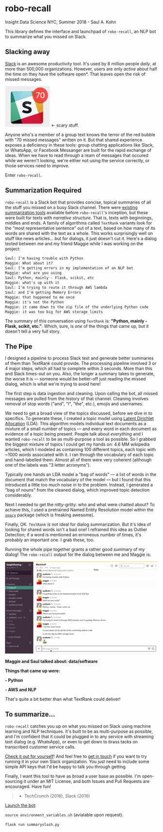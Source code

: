 # robo-recall

Insight Data Science NYC, Summer 2018 - Saul A. Kohn

This library defines the interface and launchpad of `robo-recall`, an NLP bot to summarize what you missed on Slack.

## Slacking away

[Slack](https://www.slack.com) is an awesome productivity tool. It's used by 8 million people _daily_, at more than 500,000 organizations. However, users are only _active_ about half the time on they have the software open*. That leaves open the risk of missed messages.

![blah](slack-message.png) <- scary stuff.

Anyone who's a member of a group text knows the terror of the red bubble with "70 missed messages" written on it. But that shared experience exposes a deficiency in these tools: group chatting applications like Slack, or WhatsApp, or Facebook Messanger are built for the rapid exchange of ideas. When we have to read through a ream of messages that occured while we weren't looking, we're either not using the service correctly, or those services need to improve. 

Enter `robo-recall`.

## Summarization Required

`robo-recall` is a Slack bot that provides concise, topical summaries of all the stuff you missed on a busy Slack channel. There were [existing](http://autotldr.io/) [summarization tools](https://radimrehurek.com/gensim/summarization/summariser.html) available before `robo-recall`'s inception, but these were built for texts with _narrative structure_. That is, texts with beginnings, middles and ends. A family of algorithms called `TextRank` variants look for the "most representative sentence" out of a text, based on how many of its words are shared with the text as a whole. This works surprisingly well on stuff like news articles… but for dialogs, it just doesn't cut it. Here's a dialog texted between me and my friend Maggie while I was working on the project:

```
Saul: I'm having trouble with Python
Maggie: What about it?
Saul: I'm getting errors in my implementation of an NLP bot
Maggie: what are you using
Saul: Python, mainly - Flask, scikit, etc
Maggie: what's up with it
Saul: I'm trying to route it through AWS lambda
Saul: and I'm getting Memory Errors
Maggie: that happened to me once
Maggie: it's not the Python
Maggie: it came down to the zip file of the underlying Python code
Maggie: it was too big for AWS storage limits
```

The summary of this conversation using `TextRank` is: **"Python, mainly - Flask, scikit, etc."**. Which, sure, is _one_ of the things that came up, but it doesn't tell a very full story.

## The Pipe

I designed a pipeline to process Slack text and generate better summaries of them than TextRank could provide. The processing pipeline involved 3 or 4 major steps, which all had to complete within 3 seconds. More than this and Slack times-out on you. Also, the longer a summary takes to generate, the worse it is — someone would be better-off just reading the missed dialog, which is what we're trying to avoid here!

The first step is data ingestion and cleaning. Upon calling the bot, all missed messages are pulled from the history of that channel. Cleaning involves removal of stop words ("and", "I", "the", etc.), emojis and usernames.

We need to get a broad view of the topics discussed, before we dive in to specifics. To generate these, I created a topic model using [Latent Dirichlet Allocation](https://en.wikipedia.org/wiki/Latent_Dirichlet_allocation) (LDA). This algorithm models individual text documents as a mixture of a small number of topics — and every word in each document as evidence of a topic being present. People talk about _everything_ and I wanted `robo-recall` to be as multi-purpose a tool as possible. So I grabbed the biggest mixture of topics I could get my hands on: 4.6 MM wikipedia articles, which I modeled as containing 100 different topics, each topic with ~1000 words associated with it. I ran through the vocabulary of each topic and hand-labelled them. Almost all of them were very coherent (although one of the labels was "3 letter acronyms"). 

Typically one hands an LDA model a "bag of words" — a list of words in the document that match the vocabulary of the model — but I found that this introduced a little too much noise in to the problem. Instead, I generated a "bag of nouns" from the cleaned dialog, which improved topic detection considerably. 

Next I needed to get the nitty-gritty: who and what were chatted about? To achieve this, I used a pretrained Named Entity Resolution model within the [`spacy`](https://spacy.io/usage/linguistic-features#section-named-entities) package (which is freaking awesome). 

Finally, OK. `TextRank` is not ideal for dialog summarization. But it's idea of looking for shared words isn't a bad one! I reframed this idea as Outlier Detection; if a word is mentioned an erroneous number of times, it's probably an important one. I grab these, too.

Running the whole pipe together grants a rather good summary of my dialog! The `robo-recall` output for the dialog between me and Maggie is:

![](bot.gif)

**Maggie and Saul talked about: data/software**

**Things that came up were:**

**- Python**

**- AWS and NLP**

That's quite a bit better than what TextRank could deliver!

## To summarize...

`robo-recall` catches you up on what you missed on Slack using machine learning and NLP techniques. It's built to be as multi-purpose as possible, and I'm confident that it could be plugged in to any service with streaming text dialog (e.g. WhatsApp), or even to get down to brass tacks on transcribed customer service calls.

[Check it out for yourself](https://github.com/SaulAryehKohn/rebo-recall)! And feel free to [get in touch](mailto:saul.aryeh.kohn@gmail.com) if you want to try running it in your own Slack organization. You just need to include some simple API keys that I'd be happy to talk you through getting.

Finally, I want this tool to have as broad a user base as possible. I'm open-sourcing it under an MIT License, and both Issues and Pull Requests are encouraged. Have fun!



> * TechCrunch (2016), Slack (2016)



<u>Launch the bot</u>:

`source environment_variables.sh` (avialable upon request).

`flask run summaryslash.py`
